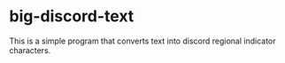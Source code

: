 # big-discord-text
This is a simple program that converts text into discord regional indicator characters.
